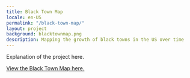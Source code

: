 ```yaml
---
title: Black Town Map
locale: en-US
permalink: "/black-town-map/"
layout: project
background: blacktownmap.png
description: Mapping the growth of black towns in the US over time 
---
```


Explanation of the project here.

[View the Black Town Map here.](/projects/black-town-map)